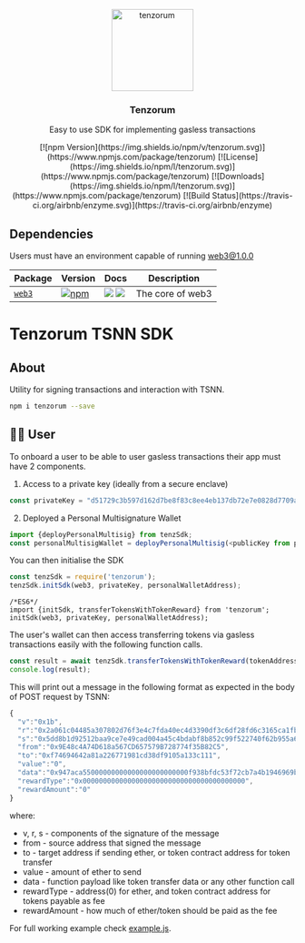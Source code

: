<p align="center">
  <a href="https://tenzorum.org/">
    <img alt="tenzorum" src="https://tenzorum.org/wp-content/uploads/2018/09/logo_tenz-e1537146360637.png" width="144">
  </a>
</p>

<h3 align="center">
  Tenzorum
</h3>

<p align="center">
  Easy to use SDK for implementing gasless transactions
</p>
<center>
    [![npm Version](https://img.shields.io/npm/v/tenzorum.svg)](https://www.npmjs.com/package/tenzorum)
    [![License](https://img.shields.io/npm/l/tenzorum.svg)](https://www.npmjs.com/package/tenzorum)
    [![Downloads](https://img.shields.io/npm/l/tenzorum.svg)](https://www.npmjs.com/package/tenzorum)
    [![Build Status](https://travis-ci.org/airbnb/enzyme.svg)](https://travis-ci.org/airbnb/enzyme)
</center>


## Dependencies

Users must have an environment capable of running web3@1.0.0

| Package                                                | Version                                                                                                                             | Docs                                                                                                                                                                                                                                                                          | Description                                                                        |
| ------------------------------------------------------ | ----------------------------------------------------------------------------------------------------------------------------------- | ----------------------------------------------------------------------------------------------------------------------------------------------------------------------------------------------------------------------------------------------------------------------------- | ---------------------------------------------------------------------------------- |
| [`web3`](/packages/web3)               | [![npm](https://img.shields.io/npm/v/web3.svg?style=flat-square)](https://www.npmjs.com/package/web3)               | [![](https://img.shields.io/badge/API%20Docs-site-green.svg?style=flat-square)](https://web3js.readthedocs.io/en/1.0/getting-started.html) [![](https://img.shields.io/badge/API%20Docs-markdown-lightgrey.svg?style=flat-square)](/packages/web3/docs)          | The core of web3                                                          |


# Tenzorum TSNN SDK
## About

Utility for signing transactions and interaction with TSNN.

```bash
npm i tenzorum --save
```



## 👩‍🚀 User
To onboard a user to be able to user gasless transactions their app must have 2 components.

1. Access to a private key (ideally from a secure enclave)
```js
const privateKey = "d51729c3b597d162d7be8f83c8ee4eb137db72e7e0828d7709a1a5b274afe017";
```
2. Deployed a Personal Multisignature Wallet
```js
import {deployPersonalMultisig} from tenzSdk;
const personalMultisigWallet = deployPersonalMultisig(<publicKey from privateKey>)

```
You can then initialise the SDK
```js
const tenzSdk = require('tenzorum');
tenzSdk.initSdk(web3, privateKey, personalWalletAddress);
```
```ES6
/*ES6*/
import {initSdk, transferTokensWithTokenReward} from 'tenzorum';
initSdk(web3, privateKey, personalWalletAddress);
```
The user's wallet can then access transferring tokens via gasless transactions easily
with the following function calls.

```javascript
const result = await tenzSdk.transferTokensWithTokenReward(tokenAddress, tenTokens, toAddress, oneToken);
console.log(result);
```


This will print out a message in the following format as expected in the body of POST 
request by TSNN:

```js
{
  "v":"0x1b",
  "r":"0x2a061c04485a307802d76f3e4c7fda40ec4d3390df3c6df28fd6c3165ca1fb59",
  "s":"0x5dd8b1d92512baa9ce7e49cad004a45c4bdabf8b852c99f522740f62b955a6c6",
  "from":"0x9E48c4A74D618a567CD657579B728774f35B82C5",
  "to":"0xf74694642a81a226771981cd38df9105a133c111",
  "value":"0",
  "data":"0x947aca55000000000000000000000000f938bfdc53f72cb7a4b1946969ba0cce05c902c6",
  "rewardType":"0x0000000000000000000000000000000000000000",
  "rewardAmount":"0"
}
```

where:

* v, r, s - components of the signature of the message
* from - source address that signed the message
* to - target address if sending ether, or token contract address for token transfer
* value - amount of ether to send
* data - function payload like token transfer data or any other function call
* rewardType - address(0) for ether, and token contract address for tokens payable as fee
* rewardAmount - how much of ether/token should be paid as the fee


For full working example check [example.js](https://github.com/Tenzorum/tenzorum-pkg/blob/master/example.js).
